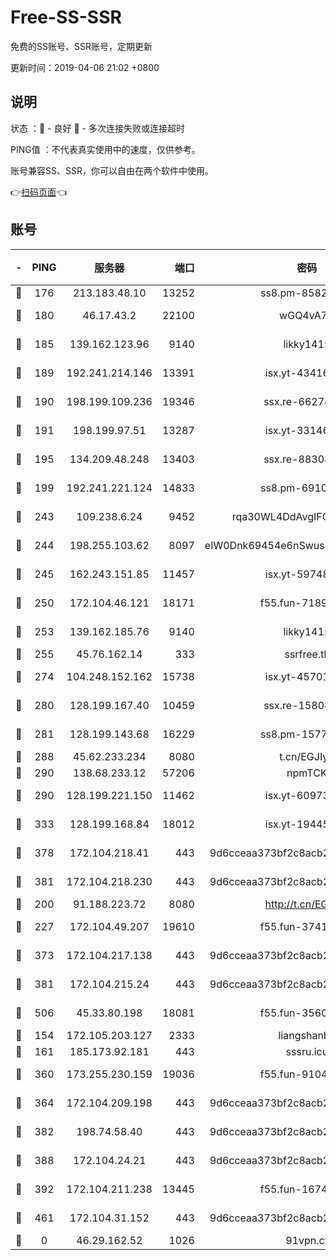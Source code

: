 # Free-SS-SSR

免费的SS账号、SSR账号，定期更新

更新时间：2019-04-06 21:02 +0800

## 说明

状态     ：🙂 - 良好 🙁 - 多次连接失败或连接超时

PING值   ：不代表真实使用中的速度，仅供参考。

账号兼容SS、SSR，你可以自由在两个软件中使用。

👉[扫码页面](https://liesauer.github.io/Free-SS-SSR/)👈

## 账号

|-|PING|服务器|端口|密码|加密方式|区域|
|:----:|:----:|:-----:|-----:|:----:|:----:|:----:|
|🙂|176|213.183.48.10|13252|ss8.pm-85820863|rc4-md5|RU|
|🙂|180|46.17.43.2|22100|wGQ4vA7D|aes-256-gcm|RU|
|🙂|185|139.162.123.96|9140|likky1415|aes-256-cfb|JP|
|🙂|189|192.241.214.146|13391|isx.yt-43416690|aes-256-cfb|US|
|🙂|190|198.199.109.236|19346|ssx.re-66274137|aes-256-cfb|US|
|🙂|191|198.199.97.51|13287|isx.yt-33146558|aes-256-cfb|US|
|🙂|195|134.209.48.248|13403|ssx.re-88308510|aes-256-cfb|US|
|🙂|199|192.241.221.124|14833|ss8.pm-69109154|aes-256-cfb|US|
|🙂|243|109.238.6.24|9452|rqa30WL4DdAvgIFG6Fs3znzTa|aes-256-cfb|FR|
|🙂|244|198.255.103.62|8097|eIW0Dnk69454e6nSwuspv9DmS201tQ0D|aes-256-cfb|US|
|🙂|245|162.243.151.85|11457|isx.yt-59748664|aes-256-cfb|US|
|🙂|250|172.104.46.121|18171|f55.fun-71890851|aes-256-cfb|SG|
|🙂|253|139.162.185.76|9140|likky1415|aes-256-cfb|DE|
|🙂|255|45.76.162.14|333|ssrfree.tk|rc4|SG|
|🙂|274|104.248.152.162|15738|isx.yt-45701384|aes-256-cfb|SG|
|🙂|280|128.199.167.40|10459|ssx.re-15808413|aes-256-cfb|SG|
|🙂|281|128.199.143.68|16229|ss8.pm-15775496|aes-256-cfb|SG|
|🙂|288|45.62.233.234|8080|t.cn/EGJIyrl|rc4-md5|CA|
|🙂|290|138.68.233.12|57206|npmTCK|rc4-md5|US|
|🙂|290|128.199.221.150|11462|isx.yt-60973464|aes-256-cfb|SG|
|🙂|333|128.199.168.84|18012|isx.yt-19445706|aes-256-cfb|SG|
|🙂|378|172.104.218.41|443|9d6cceaa373bf2c8acb22e60b6a58be6|aes-256-cfb|US|
|🙂|381|172.104.218.230|443|9d6cceaa373bf2c8acb22e60b6a58be6|aes-256-cfb|US|
|🙂|200|91.188.223.72|8080|http://t.cn/EGJIyrl|rc4-md5|RU|
|🙂|227|172.104.49.207|19610|f55.fun-37419805|aes-256-cfb|SG|
|🙂|373|172.104.217.138|443|9d6cceaa373bf2c8acb22e60b6a58be6|aes-256-cfb|US|
|🙂|381|172.104.215.24|443|9d6cceaa373bf2c8acb22e60b6a58be6|aes-256-cfb|US|
|🙂|506|45.33.80.198|18081|f55.fun-35602530|aes-256-cfb|US|
|🙁|154|172.105.203.127|2333|liangshanbo|chacha20|JP|
|🙁|161|185.173.92.181|443|sssru.icu|rc4-md5|RU|
|🙁|360|173.255.230.159|19036|f55.fun-91049822|aes-256-cfb|US|
|🙁|364|172.104.209.198|443|9d6cceaa373bf2c8acb22e60b6a58be6|aes-256-cfb|US|
|🙁|382|198.74.58.40|443|9d6cceaa373bf2c8acb22e60b6a58be6|aes-256-cfb|US|
|🙁|388|172.104.24.21|443|9d6cceaa373bf2c8acb22e60b6a58be6|aes-256-cfb|US|
|🙁|392|172.104.211.238|13445|f55.fun-16745538|aes-256-cfb|US|
|🙁|461|172.104.31.152|443|9d6cceaa373bf2c8acb22e60b6a58be6|aes-256-cfb|US|
|🙁|0|46.29.162.52|1026|91vpn.cf|rc4-md5|RU|
